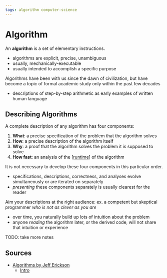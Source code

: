 ```yaml
---
tags: algorithm computer-science
---
```


# Algorithm

An **algorithm** is a set of elementary instructions.

- algorithms are explicit, precise, unambiguous
- usually, mechanically-executable
- usually intended to accomplish a specific purpose

Algorithms have been with us since the dawn of civilization, but have become a topic of formal academic study only within the past few decades

- descriptions of step-by-step arithmetic as early examples of written human language

## Describing Algorithms

A complete description of any algorithm has four components:

1. **What**: a precise specification of the problem that the algorithm solves
2. **How**: a precise description of the algorithm itself
3. **Why**: a proof that the algorithm solves the problem it is supposed to solve
4. **How fast**: an analysis of the [[runtime]] of the algorithm

It is not necessary to develop these four components in this particular order.

- specifications, descriptions, correctness, and analyses evolve simultaneously or are iterated on separately
- _presenting_ these components separately is usually clearest for the reader

Aim your descriptions at the right audience: ex. a competent but skeptical programmer _who is not as clever as you are_

- over time, you naturally build up lots of intuition about the problem
- anyone _reading_ the algorithm later, or the derived code, will not share that intuition or experience

TODO: take more notes

## Sources

- [Algorithms by Jeff Erickson](https://jeffe.cs.illinois.edu/teaching/algorithms/)
  - [Intro](https://jeffe.cs.illinois.edu/teaching/algorithms/book/00-intro.pdf)

[//begin]: # "Autogenerated link references for markdown compatibility"
[runtime]: runtime "Runtime"
[//end]: # "Autogenerated link references"
